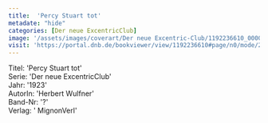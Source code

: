 ```yaml
---
title:  'Percy Stuart tot'
metadate: "hide"
categories: [Der neue ExcentricClub]
image: '/assets/images/coverart/Der neue Excentric-Club/1192236610_00000010.jpg'
visit: 'https://portal.dnb.de/bookviewer/view/1192236610#page/n0/mode/2up'
---
```

Titel: 'Percy Stuart tot' <br>
Serie: 'Der neue ExcentricClub' <br>
Jahr: '1923' <br>
AutorIn: 'Herbert Wulfner' <br>
Band-Nr: '?' <br>
Verlag: ' MignonVerl'